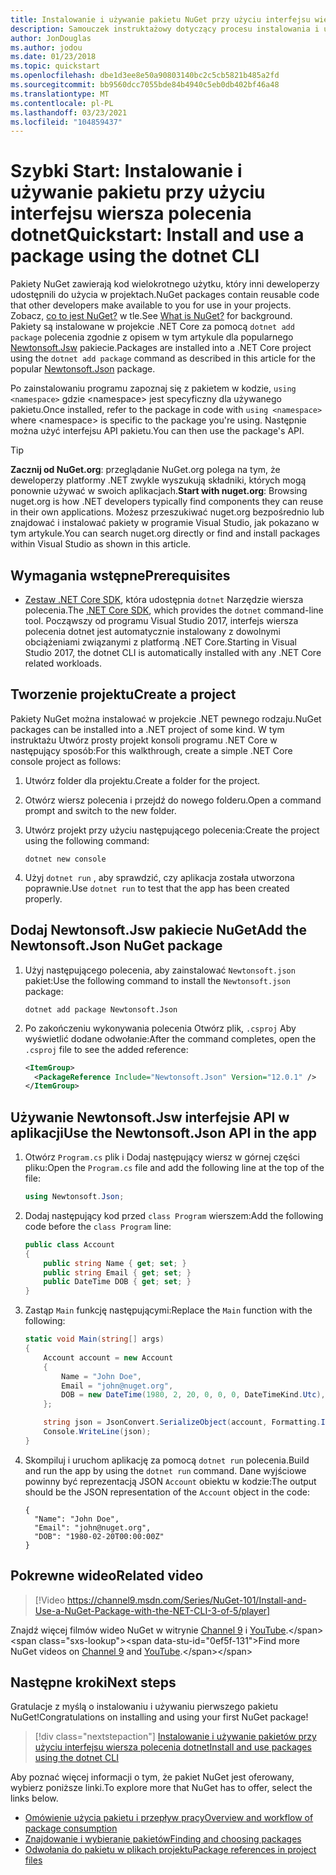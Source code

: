 ```yaml
---
title: Instalowanie i używanie pakietu NuGet przy użyciu interfejsu wiersza polecenia dotnet
description: Samouczek instruktażowy dotyczący procesu instalowania i używania pakietu NuGet w projekcie .NET Core.
author: JonDouglas
ms.author: jodou
ms.date: 01/23/2018
ms.topic: quickstart
ms.openlocfilehash: dbe1d3ee8e50a90803140bc2c5cb5821b485a2fd
ms.sourcegitcommit: bb9560dcc7055bde84b4940c5eb0db402bf46a48
ms.translationtype: MT
ms.contentlocale: pl-PL
ms.lasthandoff: 03/23/2021
ms.locfileid: "104859437"
---
```

# <a name="quickstart-install-and-use-a-package-using-the-dotnet-cli"></a><span data-ttu-id="0ef5f-103">Szybki Start: Instalowanie i używanie pakietu przy użyciu interfejsu wiersza polecenia dotnet</span><span class="sxs-lookup"><span data-stu-id="0ef5f-103">Quickstart: Install and use a package using the dotnet CLI</span></span>

<span data-ttu-id="0ef5f-104">Pakiety NuGet zawierają kod wielokrotnego użytku, który inni deweloperzy udostępnili do użycia w projektach.</span><span class="sxs-lookup"><span data-stu-id="0ef5f-104">NuGet packages contain reusable code that other developers make available to you for use in your projects.</span></span> <span data-ttu-id="0ef5f-105">Zobacz, [co to jest NuGet?](../What-is-NuGet.md) w tle.</span><span class="sxs-lookup"><span data-stu-id="0ef5f-105">See [What is NuGet?](../What-is-NuGet.md) for background.</span></span> <span data-ttu-id="0ef5f-106">Pakiety są instalowane w projekcie .NET Core za pomocą `dotnet add package` polecenia zgodnie z opisem w tym artykule dla popularnego [Newtonsoft.Jsw](https://www.nuget.org/packages/Newtonsoft.Json/) pakiecie.</span><span class="sxs-lookup"><span data-stu-id="0ef5f-106">Packages are installed into a .NET Core project using the `dotnet add package` command as described in this article for the popular [Newtonsoft.Json](https://www.nuget.org/packages/Newtonsoft.Json/) package.</span></span>

<span data-ttu-id="0ef5f-107">Po zainstalowaniu programu zapoznaj się z pakietem w kodzie, `using <namespace>` gdzie \<namespace\> jest specyficzny dla używanego pakietu.</span><span class="sxs-lookup"><span data-stu-id="0ef5f-107">Once installed, refer to the package in code with `using <namespace>` where \<namespace\> is specific to the package you're using.</span></span> <span data-ttu-id="0ef5f-108">Następnie można użyć interfejsu API pakietu.</span><span class="sxs-lookup"><span data-stu-id="0ef5f-108">You can then use the package's API.</span></span>

> [!Tip]
> <span data-ttu-id="0ef5f-109">**Zacznij od NuGet.org**: przeglądanie NuGet.org polega na tym, że deweloperzy platformy .NET zwykle wyszukują składniki, których mogą ponownie używać w swoich aplikacjach.</span><span class="sxs-lookup"><span data-stu-id="0ef5f-109">**Start with nuget.org**: Browsing nuget.org is how .NET developers typically find components they can reuse in their own applications.</span></span> <span data-ttu-id="0ef5f-110">Możesz przeszukiwać nuget.org bezpośrednio lub znajdować i instalować pakiety w programie Visual Studio, jak pokazano w tym artykule.</span><span class="sxs-lookup"><span data-stu-id="0ef5f-110">You can search nuget.org directly or find and install packages within Visual Studio as shown in this article.</span></span>

## <a name="prerequisites"></a><span data-ttu-id="0ef5f-111">Wymagania wstępne</span><span class="sxs-lookup"><span data-stu-id="0ef5f-111">Prerequisites</span></span>

- <span data-ttu-id="0ef5f-112">[Zestaw .NET Core SDK](https://www.microsoft.com/net/download/), która udostępnia `dotnet` Narzędzie wiersza polecenia.</span><span class="sxs-lookup"><span data-stu-id="0ef5f-112">The [.NET Core SDK](https://www.microsoft.com/net/download/), which provides the `dotnet` command-line tool.</span></span> <span data-ttu-id="0ef5f-113">Począwszy od programu Visual Studio 2017, interfejs wiersza polecenia dotnet jest automatycznie instalowany z dowolnymi obciążeniami związanymi z platformą .NET Core.</span><span class="sxs-lookup"><span data-stu-id="0ef5f-113">Starting in Visual Studio 2017, the dotnet CLI is automatically installed with any .NET Core related workloads.</span></span>

## <a name="create-a-project"></a><span data-ttu-id="0ef5f-114">Tworzenie projektu</span><span class="sxs-lookup"><span data-stu-id="0ef5f-114">Create a project</span></span>

<span data-ttu-id="0ef5f-115">Pakiety NuGet można instalować w projekcie .NET pewnego rodzaju.</span><span class="sxs-lookup"><span data-stu-id="0ef5f-115">NuGet packages can be installed into a .NET project of some kind.</span></span> <span data-ttu-id="0ef5f-116">W tym instruktażu Utwórz prosty projekt konsoli programu .NET Core w następujący sposób:</span><span class="sxs-lookup"><span data-stu-id="0ef5f-116">For this walkthrough, create a simple .NET Core console project as follows:</span></span>

1. <span data-ttu-id="0ef5f-117">Utwórz folder dla projektu.</span><span class="sxs-lookup"><span data-stu-id="0ef5f-117">Create a folder for the project.</span></span>

1. <span data-ttu-id="0ef5f-118">Otwórz wiersz polecenia i przejdź do nowego folderu.</span><span class="sxs-lookup"><span data-stu-id="0ef5f-118">Open a command prompt and switch to the new folder.</span></span>

1. <span data-ttu-id="0ef5f-119">Utwórz projekt przy użyciu następującego polecenia:</span><span class="sxs-lookup"><span data-stu-id="0ef5f-119">Create the project using the following command:</span></span>

    ```dotnetcli
    dotnet new console
    ```

1. <span data-ttu-id="0ef5f-120">Użyj `dotnet run` , aby sprawdzić, czy aplikacja została utworzona poprawnie.</span><span class="sxs-lookup"><span data-stu-id="0ef5f-120">Use `dotnet run` to test that the app has been created properly.</span></span>

## <a name="add-the-newtonsoftjson-nuget-package"></a><span data-ttu-id="0ef5f-121">Dodaj Newtonsoft.Jsw pakiecie NuGet</span><span class="sxs-lookup"><span data-stu-id="0ef5f-121">Add the Newtonsoft.Json NuGet package</span></span>

1. <span data-ttu-id="0ef5f-122">Użyj następującego polecenia, aby zainstalować `Newtonsoft.json` pakiet:</span><span class="sxs-lookup"><span data-stu-id="0ef5f-122">Use the following command to install the `Newtonsoft.json` package:</span></span>

    ```dotnetcli
    dotnet add package Newtonsoft.Json
    ```

2. <span data-ttu-id="0ef5f-123">Po zakończeniu wykonywania polecenia Otwórz plik, `.csproj` Aby wyświetlić dodane odwołanie:</span><span class="sxs-lookup"><span data-stu-id="0ef5f-123">After the command completes, open the `.csproj` file to see the added reference:</span></span>

    ```xml
    <ItemGroup>
      <PackageReference Include="Newtonsoft.Json" Version="12.0.1" />
    </ItemGroup>
    ```

## <a name="use-the-newtonsoftjson-api-in-the-app"></a><span data-ttu-id="0ef5f-124">Używanie Newtonsoft.Jsw interfejsie API w aplikacji</span><span class="sxs-lookup"><span data-stu-id="0ef5f-124">Use the Newtonsoft.Json API in the app</span></span>

1. <span data-ttu-id="0ef5f-125">Otwórz `Program.cs` plik i Dodaj następujący wiersz w górnej części pliku:</span><span class="sxs-lookup"><span data-stu-id="0ef5f-125">Open the `Program.cs` file and add the following line at the top of the file:</span></span>

    ```cs
    using Newtonsoft.Json;
    ```

1. <span data-ttu-id="0ef5f-126">Dodaj następujący kod przed `class Program` wierszem:</span><span class="sxs-lookup"><span data-stu-id="0ef5f-126">Add the following code before the `class Program` line:</span></span>

    ```cs
    public class Account
    {
        public string Name { get; set; }
        public string Email { get; set; }
        public DateTime DOB { get; set; }
    }
    ```

1. <span data-ttu-id="0ef5f-127">Zastąp `Main` funkcję następującymi:</span><span class="sxs-lookup"><span data-stu-id="0ef5f-127">Replace the `Main` function with the following:</span></span>

    ```cs
    static void Main(string[] args)
    {
        Account account = new Account
        {
            Name = "John Doe",
            Email = "john@nuget.org",
            DOB = new DateTime(1980, 2, 20, 0, 0, 0, DateTimeKind.Utc),
        };

        string json = JsonConvert.SerializeObject(account, Formatting.Indented);
        Console.WriteLine(json);
    }
    ```

1. <span data-ttu-id="0ef5f-128">Skompiluj i uruchom aplikację za pomocą `dotnet run` polecenia.</span><span class="sxs-lookup"><span data-stu-id="0ef5f-128">Build and run the app by using the `dotnet run` command.</span></span> <span data-ttu-id="0ef5f-129">Dane wyjściowe powinny być reprezentacją JSON `Account` obiektu w kodzie:</span><span class="sxs-lookup"><span data-stu-id="0ef5f-129">The output should be the JSON representation of the `Account` object in the code:</span></span>

    ```output
    {
      "Name": "John Doe",
      "Email": "john@nuget.org",
      "DOB": "1980-02-20T00:00:00Z"
    }
    ```
## <a name="related-video"></a><span data-ttu-id="0ef5f-130">Pokrewne wideo</span><span class="sxs-lookup"><span data-stu-id="0ef5f-130">Related video</span></span>

> [!Video https://channel9.msdn.com/Series/NuGet-101/Install-and-Use-a-NuGet-Package-with-the-NET-CLI-3-of-5/player]

<span data-ttu-id="0ef5f-131">Znajdź więcej filmów wideo NuGet w witrynie [Channel 9](https://channel9.msdn.com/Series/NuGet-101) i [YouTube](https://www.youtube.com/playlist?list=PLdo4fOcmZ0oVLvfkFk8O9h6v2Dcdh2bh_).</span><span class="sxs-lookup"><span data-stu-id="0ef5f-131">Find more NuGet videos on [Channel 9](https://channel9.msdn.com/Series/NuGet-101) and [YouTube](https://www.youtube.com/playlist?list=PLdo4fOcmZ0oVLvfkFk8O9h6v2Dcdh2bh_).</span></span>

## <a name="next-steps"></a><span data-ttu-id="0ef5f-132">Następne kroki</span><span class="sxs-lookup"><span data-stu-id="0ef5f-132">Next steps</span></span>

<span data-ttu-id="0ef5f-133">Gratulacje z myślą o instalowaniu i używaniu pierwszego pakietu NuGet!</span><span class="sxs-lookup"><span data-stu-id="0ef5f-133">Congratulations on installing and using your first NuGet package!</span></span>

> [!div class="nextstepaction"]
> [<span data-ttu-id="0ef5f-134">Instalowanie i używanie pakietów przy użyciu interfejsu wiersza polecenia dotnet</span><span class="sxs-lookup"><span data-stu-id="0ef5f-134">Install and use packages using the dotnet CLI</span></span>](../consume-packages/install-use-packages-dotnet-cli.md)

<span data-ttu-id="0ef5f-135">Aby poznać więcej informacji o tym, że pakiet NuGet jest oferowany, wybierz poniższe linki.</span><span class="sxs-lookup"><span data-stu-id="0ef5f-135">To explore more that NuGet has to offer, select the links below.</span></span>

- [<span data-ttu-id="0ef5f-136">Omówienie użycia pakietu i przepływ pracy</span><span class="sxs-lookup"><span data-stu-id="0ef5f-136">Overview and workflow of package consumption</span></span>](../consume-packages/overview-and-workflow.md)
- [<span data-ttu-id="0ef5f-137">Znajdowanie i wybieranie pakietów</span><span class="sxs-lookup"><span data-stu-id="0ef5f-137">Finding and choosing packages</span></span>](../consume-packages/finding-and-choosing-packages.md)
- [<span data-ttu-id="0ef5f-138">Odwołania do pakietu w plikach projektu</span><span class="sxs-lookup"><span data-stu-id="0ef5f-138">Package references in project files</span></span>](../consume-packages/package-references-in-project-files.md)
